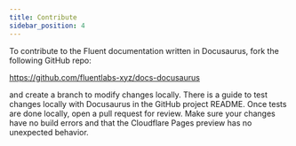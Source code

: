 ```yaml
---
title: Contribute
sidebar_position: 4
---
```

 
To contribute to the Fluent documentation written in Docusaurus, fork the following GitHub repo:

https://github.com/fluentlabs-xyz/docs-docusaurus

and create a branch to modify changes locally. There is a guide to test changes locally with Docusaurus in the GitHub project README.
Once tests are done locally, open a pull request for review. Make sure your changes have no build errors and that the Cloudflare Pages
preview has no unexpected behavior.

